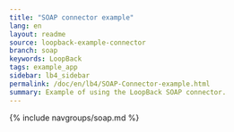 ```yaml
---
title: "SOAP connector example"
lang: en
layout: readme
source: loopback-example-connector
branch: soap
keywords: LoopBack
tags: example_app
sidebar: lb4_sidebar
permalink: /doc/en/lb4/SOAP-Connector-example.html
summary: Example of using the LoopBack SOAP connector.
---
```

{% include navgroups/soap.md %}
<br/>
